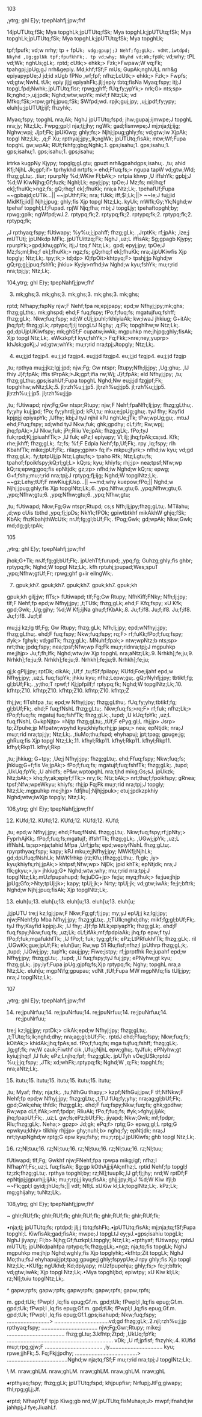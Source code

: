 103

,ytrg; ghl E}y; tpepNahfj;jpw;fhf

14jpUTUtq;fSk; Mya topghLk;jpUTUtq;fSk; Mya topghLk;jpUTUtq;fSk; Mya topghLk;jpUTUtq;fSk; Mya topghLk;jpUTUtq;fSk; Mya topghLk;

tpf;fpufk; vd;w nrhy; tp + fpU`k; vdg;gpupj;J Nehf;fg;gLk;. vdNt,iwtdpd; Nkyhd ,Ug;gplNk tpf;fpufkhFk;. tp vd;why; Nkyhd vd;Wk;fpU`k; vd;why; tPL vd;Wk; nghUs;gLk;. rptd; cUtk;> ehkk;> Fzk;>Fwpaw;W vq;Fk; tpahgpj;jpUg;gJ nrh&gepiy. Md;khf;fSf;F mUs; GupAk;nghUl;L nrh&g epiyapypUe;J jd;id xUgb fPNo ,wf;fpf; nfhz;LcUtk;> ehkk;> Fzk;> Fwpfs; vd;gtw;NwhL tUk; epiy jlj;j epiyahFk;.jlj;jepiy tbtq;fisNa Myaq;fspy; itj;J topgLfpd;Nwhk;.jpUTUtq;fisr; rpwg;ghff; fUq;fy;ypYk;> nrk;G> nts;sp> Ik;nghd;>,uj;jpdk; Nghd;wtw;wpYk; mikf;f Ntz;Lk; vd Mfkq;fSk;>rpw;grhj;jpuq;fSk; $Wfpd;wd. rpjk;guj;jpy; ,uj;jpdf;fy;ypy; eluh[u;jpUTUtj;ijf; fhzyhk;.

Myaq;fspy; topghL nra;Ak; NghJ jpUTUtq;fspd; jhw;gupaj;ijmwpe;J topghL nra;jy; Ntz;Lk;. Fwpg;gpl;l nja;tj;jhy; ngWk; gad;fismwpe;J mj;nja;tj;ijg; Nghw;wpj; Jjpf;Fk; jpUKiwg; ghly;fs;> Njhj;jpug;ghly;fs; vd;gtw;iw XjpAk; topgl Ntz;Lk;. ,q;F Xu; rpthyaj;jpy;,lk;ngWk; jpUTUtq;fisAk; mtw;Wf;Fupa topghL gw;wpAk; RUf;fkhfg;gbg;Nghk;.1. gps;isahu;1. gps;isahu;1. gps;isahu;1. gps;isahu;1. gps;isahu;

irtrka kugpNy Kjypy; topglg;gLgtu; gpuzt nrh&gpahdgps;isahu;. ,tu; ahid Kfj;NjhL Jk;gpf;if> tprhykhd nrtpfs;> ehd;Ffuq;fs;> ngupa tapW vd;gtw;Wld; fhzg;gLtu;. ,tiur; rpurpNy %d;WKiw Fl;bAk;> nrtpia khwp ,U iffshYk; gpbj;J %d;W KiwNjhg;Gf;fuzk; Nghl;Lk; epyj;jpy; tpOe;J Mz;fs; ml;lhq;f ek];fhuKk;>ngz;fs; gQ;rhq;f ek];fhuKk; nra;a Ntz;Lk;. tpehafUf;Fupa ~~gpbajd;cUTik...|| ~~jpUthf;Fk; nra; fUkk; iff;$l;Lk;||> ~~Ie;J fuj;jid MidKfj;jid|| Njhj;jpug; ghly;fis Xjp topgl Ntz;Lk;. kyUk; mWfk;Gy;Yk;Nghd;w tpehaf topghl;Lf;Fupad. rpjW Njq;fha; mbj;J topgLjy; tpehaftopghl;by; rpwg;gplk; ngWfpd;wJ.2. rptypq;fk;2. rptypq;fk;2. rptypq;fk;2. rptypq;fk;2. rptypq;fk;

,J rpthyaq;fspy; fUtiwapy; %y%u;j;jpahff; fhzg;gLk;. ,JrptKk; rf;jpAk; ,ize;j mUTUtj; jpUNkdp MFk;. jpUTUittzq;Fk; NghJ ,uz;L iffisAk; $g;gpagb Kjypy; rpurpYk;>gpd;khu;gpYk; itj;J tzq;f Ntz;Lk;. gpd; epyj;jpy; tpOe;J Mz;fs;ml;lhq;f ek];fhuKk;> ngz;fs; gQ;rhq;f ek];fhuKk; nra;JjpUKiwfis Xjp topgly; Ntz;Lk;. tpy;tk;> td;dp> Kl;fpOit>khtpyq;F> tpshj;jp Nghd;w gQ;rg;gj;jpuq;fshYk; jhkiu> Ky;iy>nfhd;iw Nghd;w kyu;fshYk; mu;r;rid nra;tpj;jy; Ntz;Lk;.

104,ytrg; ghl E}y; tpepNahfj;jpw;fhf

3. mk;ghs;3. mk;ghs;3. mk;ghs;3. mk;ghs;3. mk;ghs;

rptd; Nfhapy;fspNy njw;F Nehf;fpa re;epjpapy; epd;w Nfhyj;jpy;mk;ghs; fhzg;gLths;. mk;ghspd; ehd;F fuq;fspy; fPo;f;fuq;fs; mgatujfuq;fshff; fhzg;gLk;. Nkw;fuq;fspy; xd;W cUj;jpuhl;rkhiyiaAk; kw;iwaJ jhkiug; G+itAk; jhq;fpf; fhzg;gLk;.rptypq;fj;ij topgLtJ Nghy; ,q;Fk; topghlhw;w Ntz;Lk;. gd;dpUjpUKiwfspy; mk;ghSf;F cupatw;iwAk; mgpuhkp me;jhjpg;ghly;fisAk; Xjp topgl Ntz;Lk;. eWkzkpf;f kyu;fshYk;> Fq;Fkk;>nre;ney;yuprp> khJsk;goKj;J vd;gtw;whYk; mu;r;rid nra;tpj;Jtopgly; Ntz;Lk;.

4. eu;j;jd fzgjp4. eu;j;jd fzgjp4. eu;j;jd fzgjp4. eu;j;jd fzgjp4. eu;j;jd fzgjp

,tu; rpthya mu;j;jkz;lgj;jpd; njw;Fg; Gw ntspr; Rtupy;Nfh\;lj;jpy; ,Ug;ghu;. ,lJ fhiy J}f;fpAk; iffis tPrpAk;>Jk;gpf;ifia rw;Wj; J}f;fpAk; eld Nfhyj;jpy; ,tu; fhzg;gLthu;.gps;isahUf;Fupa topghL Nghd;Nw eu;j;jd fzgjpf;Fk; topghlhw;wNtz;Lk;.5. jl;rzh%u;j;jp5. jl;rzh%u;j;jp5. jl;rzh%u;j;jp5. jl;rzh%u;j;jp5. jl;rzh%u;j;jp

,tu; fUtiwapd; njw;Fg;Gw ntspr;Rtupy; njw;F Nehf;fpaNfh\;lj;jpy; fhzg;gLthu;. fy;yhy kuj;jpd; fPo; fy;yhrdj;jpd; kPJ,tu; mku;e;jpUg;ghu;. tyJ fhy; Kayfid kpjpj;j epiyapYk; ,lJfhy; kbj;J tyJ njhil kPJ nghUe;jTk; tPw;wpUg;gu;. mtuJ ehd;Ffuq;fspy; xd;whd tyJ Nkw;fuk; ghk;gpdhy; cLf;ifr; Rw;wpj; jhq;fpAk;>,lJ Nkw;fuk; jPr;Rliu Ve;jpAk; fhzg;gLk;. fPo;tyJ fuk;rpd;Kj;jpiuahfTk;> ,lJ fuk; ePz;l epiyapy; Vl;ilj; jhq;fpAk;cs;sd. Kfk; rhe;jkhff; fhzg;gLk;. fz;fs; %f;F Edpia Nehf;fp,Uf;Fk;. rpy ,lq;fspy; rlh KbahfTk; mike;jpUf;Fk;. rilapy;gpiw> fq;if> mkpu;jfyrk;> nfhd;iw kyu; vd;gd fhzg;gLk;. fy;tptpUj;jp Ntz;Lgtu;fs;> tpaho Rfk; Ntz;Lgtu;fs; tpahof;fpoikfspy;kQ;rl;gl;L> kQ;rs; kyu; khiyfs; rhj;jp> nea;tpsf;Nfw;wp kQ;rs;epwg;goq;fis epNtjdk; gz;zp> nfhd;iw Nghd;w kQ;rs; epwg; G+f;fshy;mu;r;rid nra;tpj;J rptypq;fj;ijg; Nghd;W topglNtz;Lk;. ~~gz;Lehy;tUf;F mwKiuj;jUsp...|| ~~md;why kuepow;fPo;|| Nghd;w Njhj;jpug;ghly;fis Xjp topglNtz;Lk;.6. ,ypq;Nfhw;gtu;6. ,ypq;Nfhw;gtu;6. ,ypq;Nfhw;gtu;6. ,ypq;Nfhw;gtu;6. ,ypq;Nfhw;gtu;

,tu; fUtiwapd; Nkw;Fg;Gw ntspr;Rtupd; cs;s Nfh\;lj;jpy;fhzg;gLtu;. MTilahu; ,d;wp cUis tbthd ,ypq;fj;jpDs; NkYk;fPOk; gpiwtbtkhf mikAkhW ghjq;fSk; KbAk; fhzKbahjthWcUtk; nrJf;fg;gl;bUf;Fk;. fPog;Gwk; gd;wpAk; Nkw;Gwk; md;dg;gl;rpAk;

105

,ytrg; ghl E}y; tpepNahfj;jpw;fhf

jhok;G+Tk; nrJf;fg;gl;bUf;Fk;. jpUehTf;furupd; ,ypq;fg; Guhzg;ghly;fis ghbr; rptypq;fk; Nghd;W topgl Ntz;Lk;. kfh rptuhj;jpupad;Wes;spuT ,ypq;Nfhw;gtUf;Fr; rpwg;ghf g+ir eilngWk;.

7. gpuk;kh7. gpuk;kh7. gpuk;kh7. gpuk;kh7. gpuk;kh

gpuk;kh gilj;jw; flTs;> fUtiwapd; tlf;Fg;Gw Rtupy; NfhKiff;FNky; Nfh\;lj;jpy; tlf;F Nehf;fp epd;w Nfhyj;jpy; ,t;TUtk; fhzg;gLk;.ehd;F Kfq;fspy; xU Kfk; gpd;Gwk; ,Ug;gjhy; %d;W Kfj;ijNa ghu;f;fKbAk;.8. Ju;f;if8. Ju;f;if8. Ju;f;if8. Ju;f;if8. Ju;f;if

mu;j;j kz;lg tlf;Fg; Gw Rtupy; fhzg;gLk; Nfh\;lj;jpy; epd;wNfhyj;jpy; fhzg;gLthu;. ehd;F fuq;fspy; Nkw;fuq;fspy; rq;F> rf;fuKk;fPo;f;fuq;fspy; #yk;> fghyk; vd;gdTk; fhzg;gLk;. MNuhf;fpak;> ntw;wpNtz;b nts;sp> nrt;tha; jpdq;fspy; nea;tpsf;Nfw;wp Fq;Fk mu;r;ridnra;tpj;J mgpuhkp me;jhjp> Ju;f;fh\;lfk; Nghd;wtw;iw Xjp topghL nra;aNtz;Lk;.9. Nrhkh];fe;ju;9. Nrhkh];fe;ju;9. Nrhkh];fe;ju;9. Nrhkh];fe;ju;9. Nrhkh];fe;ju;

gj;k gPlj;jpy; rptDk; cikAk; ,Uf;f ,tu;fSf;fpilapy; KUfd;Foe;ijahf epd;w Nfhyj;jpy; ,uz;L fuq;fspYk; jhkiu kyu; nfhz;Lepw;gu;. gQ;rNyhfj;jpy; tbtikf;fg; gl;bUf;Fk;. ,y;tho;T rpwf;f Kj;jpfpilf;f rptypq;fk; Nghd;W topglNtz;Lk;.10. kfhtp\;Z10. kfhtp\;Z10. kfhtp\;Z10. kfhtp\;Z10. kfhtp\;Z

fhj;jw; flTshfpa ,tu; epd;w Nfhyj;jpy; fhzg;gLthu;. fUq;fy;yhy;tbtikf;fg; gl;bUf;Fk;. ehd;F fuq;fNshL fhzg;gLtu;. Nkw;fuq;fs;>rq;F> rf;fuk; nfhz;Lk;> fPo;f;fuq;fs; mgatuj fuq;fshfTk; fhzg;gLk;.,tupd; ,U kUq;fpYk; ,uz;L fuq;fNshL G+kpNjtp> =Njtp fhzg;gLtu;.,tUf;F ePyg;gl;L rhj;jp> Jsrp> tp\;Zfpuhe;jp Mfpatw;wpyhd kyu;khiyfs;rhj;jp japu;> nea; epNtjdk; nra;J mu;r;rid nra;tpj;jy; Ntz;Lk;. ,tiuMo;thu;fspd; ehyhapuj; jpt;tpag; gpuge;jg; ghRuq;fis Xjp topgl Ntz;Lk;.11. kfhyl;Rkp11. kfhyl;Rkp11. kfhyl;Rkp11. kfhyl;Rkp11. kfhyl;Rkp

,tu; jhkiug; G+tpy; ,Ue;j Nfhyj;jpy; fhzg;gLtu;. ehd;Ffuq;fspy; Nkw;fuq;fs; jhkiug;G+f;fis Ve;jpAk;> fPo;f;fuq;fs; mgatujf;fuq;fshfTk; fhzg;gLk;. ,tupd; ,UkUq;fpYk; ,U ahidfs; eP&w;wptopghL nra;tjhd mikg;Gs;sJ. jpUkzk; Ntz;bAk;> khq;fy;ak;epiyf;fTk;> nry;tk; Ntz;bAk;> nrt;tha;f;fpoikfspy; gRnea; tpsf;Nfw;wpeWkyu; khiyfs; rhj;jp Fq;Fk mu;r;rid nra;tpj;J topgly; Ntz;Lk;.mgpuhkp me;jhjp> fdfjhu];Njhj;jpuk>; etuj;jpdkzpkhiy Nghd;wtw;iwXjp topgly; Ntz;Lk;.

106,ytrg; ghl E}y; tpepNahfj;jpw;fhf

12. KUfd;12. KUfd;12. KUfd;12. KUfd;12. KUfd;

,tu; epd;w Nfhyj;jpy; ehd;Ffuq;fNshL fhzg;gLtu;. Nkw;fuq;fspy;rf;jpNty;> FyprhAjKk;. fPo;f;fuq;fs;mgatujf; iffshfTk; fhzg;gLk;. ,UGwj;jpYk; ,uz;L iffNshL ts;sp>nja;tahid Mfpa ,Urf;jpfs; epd;wepiyfNshL fhzg;gLtu;. rpyrpthyaq;fspy; kapy; kPJ mku;e;jNfhyj;jpy; MWKfj;NjhLk; gd;dpUfuq;fNshLk; MWKfrhkp (rz;Kfu;)fhzg;gLthu;. fl;gk; ,iy> kyu;khiyfs;rhj;jpAk;> khtpsf;Nfw;wp> NjDk; jpid khTk; epNtjdk; nra;J flk;gkyu;>,iy> jhkiug;G+ Nghd;wtw;why; mu;r;rid nra;tpj;J topglNtz;Lk;.mUzfpupahupd; fe;juDG+jp> fe;ju; myq;fhuk;> fe;jue;jhjp jpUg;Gfo;>Nty;tpUj;jk>; kapy; tpUj;jk;> Nrty; tpUj;jk; vd;gtw;iwAk; fe;jr\;bftrk; Nghd;w Njhj;jpuq;fisAk; Xjp topglNtz;Lk;.

13. eluh[u;13. eluh[u;13. eluh[u;13. eluh[u;13. eluh[u;

,j;jpUTU tre;j kz;lgj;jpw;F Nkw;Fg;gf;fj;jpy; my;yJ epUj;j kz;lgj;jpy; njw;FNehf;fp Mba Nfhyj;jpy; fhzg;gLtu;. ,t;TUIk;nghd;dhy; mikf;fg;gl;bUf;Fk;. tyJ fhy;Kayfid kpjpj;Jk; ,lJ fhy; J}f;fp MLk;epiyapYk; fhzg;gLk;. ehd;F fuq;fspy;Nkw;fuq;fs; ,uz;Lk; cLf;ifAk;mf;fpdpiaAk; jhq;fp epw;f tyJ fPo;f;fuk;mgafukhfTk; ,lJ fPo;f; fuk; tyg;gf;fk; ePz;LtPRfukhfTk; fhzg;gLk;. ril ,UGwKk;gue;jpUf;Fk; eluh[iur; Rw;wp 51 Rlu;fisf;nfhz;l jpUthrp fhzg;gL;k;. ,tupd; ,lJGwj;jpy; ,tupYk; cauj;jpy; Fiwe;jstpy; rf;jprptfhk Re;jupahf epd;w Nfhyj;jpy; fhzg;gLtu;. ,tupd; ,U fuq;fspy;tyJ fuj;jpy; ePNyhw;gt kyu; fhzg;gLk;. jpy;iyf;Fupa jpUg;gjpfq;fs;Xjp rptypq;fk; Nghy; topghL nra;a Ntz;Lk;. eluh[u; mgpN\fg;gpupau; vdNt ,tUf;Fupa MW mgpN\fq;fis tUlj;jpy; nra;J topglNtz;Lk;.

107

,ytrg; ghl E}y; tpepNahfj;jpw;fhf

14. re;jpuNrfuu;14. re;jpuNrfuu;14. re;jpuNrfuu;14. re;jpuNrfuu;14. re;jpuNrfuu;

tre;j kz;lgj;jpy; rptDk;> cikAk;epd;w Nfhyj;jpy; fhzg;gLtu;. ,t;TUtq;fs;Ik;nghd;dhy; nra;ag;gl;bUf;Fk;. rptdJ ehd;Ffuq;fspy; Nkw;fuq;fs; kOitAk;> khidAk;jhq;fpAs;sd. fPo;f;fuq;fs; mga tujfuq;fshff; fhzg;gLk;. ,lg;gf;fk; rw;W cauk;Fiwthf cik ,Ufuj;NjhL epw;ghu;. tyJfuk; ePNyhw;gt kyiuj;jhq;f ,lJ fuk; ePz;Lnjhq;fpf; fhzg;gLk;. jpUTyh vOe;jUSk;rptdJ %u;j;jq;fspy; ,JTk; xd;whFk;.rptypq;fk; Nghd;W ,q;Fk; topghLfs; nra;aNtz;Lk;.

15. itutu;15. itutu;15. itutu;15. itutu;15. itutu;

,tu; Myaf; fhty; nja;tk;. ,tu;NfhGu thapy;> kzpf;NfhGuj;jpw;F tlf;NfNkw;F Nehf;fp epd;w Nfhyj;jpy; fhzg;gLtu;.,t;TU fUq;fy;yhy; nra;ag;gl;bUf;Fk;. gpd;Gwk;eha; thfdk; fhzg;gLk;. ehd;F fuq;fspy;Nkw;fuq;fs; ghk;gpdhw; Rw;wpa cLf;ifAk;>mf;fpdpr; RliuAk; fPo;f;fuq;fs; #yk;>fghyj;ijAk; jhq;fpapUf;Fk;. ,uz;L gw;fs;ePz;bUf;Fk;. jiyapd; Nkw;Gwk; mf;fpdpr; Rlu;fhzg;gLk;. Neha;> gpzp> Jd;gk; ePq;f> rptg;G> epwg;gl;L rptg;G epwkyu;khiy> tilkhiy rhj;jp> ghy;nuhl;b> nghq;fy; epNtjdk; nra;J nrt;tyupNghd;w rptg;G epw kyu;fshy; mu;r;rpj;J jpUKiwfs; ghb topgl Ntz;Lk;.

16. rz;Nl\;tuu;16. rz;Nl\;tuu;16. rz;Nl\;tuu;16. rz;Nl\;tuu;16. rz;Nl\;tuu;

fUtiwapd; tlf;Fg; Gwkhf njw;FNehf;fpa rpwpa mikg;igf; nfhz;l NfhapYf;Fs;,uz;L fuq;fisAk; $g;gp kOthAjj;ijAk;nfhz;L rptid Nehf;fp topgl;l tz;zk;fhzg;gLtu;. rpthya topghl;by; rz;Nl];tuuplk;,lJ gf;fj;jhy; nrd;W rptDf;F epNtjpj;jgpurhjj;ijAk; mu;r;rpj;j kyu;fisAk; ghjj;jpy;itj;J %d;W Kiw ifjl;b ~~Fk;gpl;l gyidj;jhUq;fs;|| vdf; Nfl;L xUKiw kl;Lk;topglNtz;Lk;. kPz;Lk; mg;ghijahy; tuNtz;Lk;.

108,ytrg; ghl E}y; tpepNahfj;jpw;fhf

~ ghlr;RUf;fk; ghlr;RUf;fk; ghlr;RUf;fk; ghlr;RUf;fk; ghlr;RUf;fk;

•nja;tj; jpUTUtq;fs; rptdpd; jlj;j tbtq;fshFk;.•jpUTUtq;fisAk; mj;nja;tq;fSf;Fupa topghl;L KiwfisAk;gad;fisAk; mwpe;J topgLtJ ey;yJ.•gps;isahiu topgLk; NghJ jiyapy; Fl;b> Njhg;Gf;fuzkpl;Ltopgly; Ntz;Lk;.•rpthyaf; fUtiwapy; rptdJ mUTUtj; jpUNkdpahfpa rptypq;fk;fhzg;gLk;.•ngz; nja;tq;fis topgLk; NghJ mgpuhkp me;jhjp Nghd;wghly;fis Xjp topglyhk;.•kfhtp\;Zit topgLk; NghJ Mo;thu;fsJ ehyhapuj;jpt;tpag;gpuge;j ghly;fspypUe;J rpy ghly;fis Xjp topgl Ntz;Lk;.•KUfg; ngUkhd; Kd;dpiyapy; mUzfpupehju; ghly;fs;> fe;jr\;bftrk; vd;gtw;iwAk; Xjp topgl Ntz;Lk;.•Mya topghl;bd; epiwtpy; xU Kiw kl;Lk; rz;Nl];tuiu topglNtz;Lk;.

^ gapw;rpfs; gapw;rpfs; gapw;rpfs; gapw;rpfs; gapw;rpfs;

m. gpd;tUk; fPwpl;l ,lq;fis epug;Gf.m. gpd;tUk; fPwpl;l ,lq;fis epug;Gf.m. gpd;tUk; fPwpl;l ,lq;fis epug;Gf.m. gpd;tUk; fPwpl;l ,lq;fis epug;Gf.m. gpd;tUk; fPwpl;l ,lq;fis epug;Gf.1.gps;isahupd; Nkw;fuq;fspy; ............................> ....................................vd;gd fhzg;gLk;.2.njl;rzh%u;j;jp rpthyaq;fspy; ..................................... njw;Fg;Gwr;Rtupy; mike;j ...................................... fhzg;gLtu;.3.kfhtp\;Ztpd; ,UkUq;fpYk; ...................................................................... vDk; ,U rf;jpfisf; fhzyhk;.4. KUfid mu;r;rpg;gjw;F ...................................... ,iy................................... kyu; rpwe;jjhFk;.5. Fq;Fkj;jpdhy; .........................................> ........................................Nghd;w nja;tq;fSf;F mu;r;rid nra;tpj;J topglNtz;Lk;.

\ M. nraw;ghLM. nraw;ghLM. nraw;ghLM. nraw;ghLM. nraw;ghL

♦rpthyaq;fspy; fhzg;gLk; jpUTUtq;fspd; khjpupfisr; Nrfupj;JtFg;giwapy; fhl;rpg;gLj;Jf.

♦rptd; NfhapYf;F tpjp Kiwg;gb nrd;W jpUTUtq;fisMuha;e;J> mwpf;ifnahd;iw jahhpj;J fye;JiuahLf.